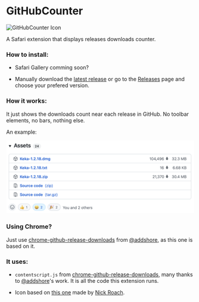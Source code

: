 # GitHubCounter

![GitHubCounter Icon](https://github.com/aonez/GitHubCounter/blob/master/GitHubCounter.safariextension/icon-128.png)

A Safari extension that displays releases downloads counter.

### How to install:

- Safari Gallery comming soon?

- Manually download the [latest release](https://github.com/aonez/GitHubCounter/releases/latest) or go to the [Releases](https://github.com/aonez/GitHubCounter/releases) page and choose your prefered version.

### How it works:

It just shows the downloads count near each release in GitHub. No toolbar elements, no bars, nothing else.

An example:

![](https://github.com/aonez/GitHubCounter/blob/master/Media/readme-example.png)

### Using Chrome?

Just use [chrome-github-release-downloads](https://github.com/addshore/chrome-github-release-downloads) from [@addshore](https://github.com/addshore), as this one is based on it.

### It uses:

- `contentscript.js` from [chrome-github-release-downloads](https://github.com/addshore/chrome-github-release-downloads), many thanks to [@addshore](https://github.com/addshore)'s work. It is all the code this extension runs.

- Icon based on [this one](https://www.iconfinder.com/icons/1055068/arrow_cloud_down_download_icon#size=512) made by [Nick Roach](http://www.elegantthemes.com).
